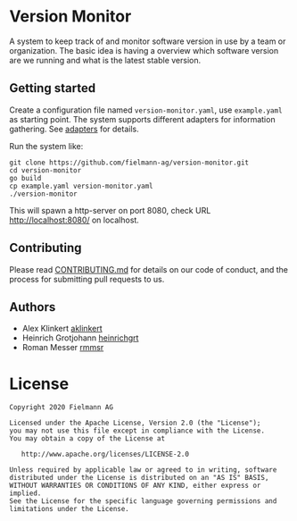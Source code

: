 # Version Monitor

A system to keep track of and monitor software version in use by a team or organization. The basic idea is having a overview which software version are we running and what is the latest stable version.

## Getting started

Create a configuration file named `version-monitor.yaml`, use `example.yaml` as starting point. The system supports different adapters for information gathering. See [adapters](./pkg/adapters/README.md) for details.

Run the system like:

```shell
git clone https://github.com/fielmann-ag/version-monitor.git
cd version-monitor
go build
cp example.yaml version-monitor.yaml
./version-monitor
```

This will spawn a http-server on port 8080, check URL [http://localhost:8080/](http://localhost:8080/) on localhost.

## Contributing

Please read [CONTRIBUTING.md](CONTRIBUTING.md) for details on our code of conduct, and the process for submitting pull requests to us.

## Authors

- Alex Klinkert [aklinkert](https://github.com/aklinkert)
- Heinrich Grotjohann [heinrichgrt](https://github.com/heinrichgrt)
- Roman Messer [rmmsr](https://github.com/rmmsr)

# License

```
Copyright 2020 Fielmann AG

Licensed under the Apache License, Version 2.0 (the "License");
you may not use this file except in compliance with the License.
You may obtain a copy of the License at

   http://www.apache.org/licenses/LICENSE-2.0

Unless required by applicable law or agreed to in writing, software
distributed under the License is distributed on an "AS IS" BASIS,
WITHOUT WARRANTIES OR CONDITIONS OF ANY KIND, either express or implied.
See the License for the specific language governing permissions and
limitations under the License.
```
